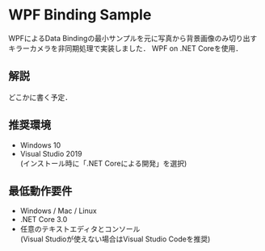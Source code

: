 # WPF Binding Sample

WPFによるData Bindingの最小サンプルを元に写真から背景画像のみ切り出すキラーカメラを非同期処理で実装しました．
WPF on .NET Coreを使用．

## 解説

どこかに書く予定．

## 推奨環境

- Windows 10  
- Visual Studio 2019  
  (インストール時に「.NET Coreによる開発」を選択)

## 最低動作要件

- Windows / Mac / Linux
- .NET Core 3.0
- 任意のテキストエディタとコンソール  
  (Visual Studioが使えない場合はVisual Studio Codeを推奨)
